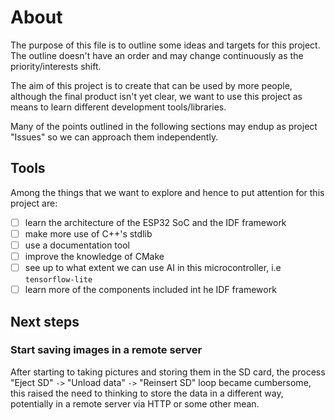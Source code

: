 # About

The purpose of this file is to outline some ideas and targets for this
project. The outline doesn't have an order and may change continuously as the
priority/interests shift.

The aim of this project is to create that can be used by more people, although
the final product isn't yet clear, we want to use this project as means to learn
different development tools/libraries.

Many of the points outlined in the following sections may endup as project
"Issues" so we can approach them independently.

## Tools

Among the things that we want to explore and hence to put attention for this
project are:

- [ ] learn the architecture of the ESP32 SoC and the IDF framework
- [ ] make more use of C++'s stdlib
- [ ] use a documentation tool
- [ ] improve the knowledge of CMake
- [ ] see up to what extent we can use AI in this microcontroller, i.e
      `tensorflow-lite`
- [ ] learn more of the components included int he IDF framework

## Next steps

### Start saving images in a remote server

After starting to taking pictures and storing them in the SD card, the process
"Eject SD" `->` "Unload data" `->` "Reinsert SD" loop became cumbersome, this
raised the need to thinking to store the data in a different way, potentially in
a remote server via HTTP or some other mean.
